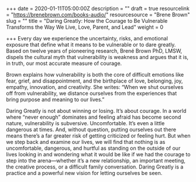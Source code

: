 +++
date = 2020-01-11T05:00:00Z
description = ""
draft = true
resourcelink = "https://brenebrown.com/books-audio/"
resourcesource = "Brene Brown"
slug = ""
title = "Daring Greatly: How the Courage to Be Vulnerable Transforms the Way We Live, Love, Parent, and Lead"
weight = 0

+++
Every day we experience the uncertainty, risks, and emotional exposure that define what it means to be vulnerable or to dare greatly. Based on twelve years of pioneering research, Brené Brown PhD, LMSW, dispels the cultural myth that vulnerability is weakness and argues that it is, in truth, our most accurate measure of courage.

Brown explains how vulnerability is both the core of difficult emotions like fear, grief, and disappointment, and the birthplace of love, belonging, joy, empathy, innovation, and creativity. She writes: “When we shut ourselves off from vulnerability, we distance ourselves from the experiences that bring purpose and meaning to our lives.”

Daring Greatly is not about winning or losing. It’s about courage. In a world where “never enough” dominates and feeling afraid has become second nature, vulnerability is subversive. Uncomfortable. It’s even a little dangerous at times. And, without question, putting ourselves out there means there’s a far greater risk of getting criticized or feeling hurt. But when we step back and examine our lives, we will find that nothing is as uncomfortable, dangerous, and hurtful as standing on the outside of our lives looking in and wondering what it would be like if we had the courage to step into the arena—whether it’s a new relationship, an important meeting, the creative process, or a difficult family conversation. Daring Greatly is a practice and a powerful new vision for letting ourselves be seen.